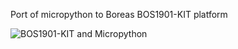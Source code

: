 Port of micropython to Boreas BOS1901-KIT platform

![BOS1901-KIT and Micropython](http://github.com/rqk001/IMG_20240910_141626_n.jpg)


